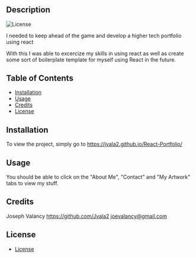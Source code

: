 # <React-Portfolio>

## Description

![License](https://img.shields.io/badge/Liscense-MIT-blue.svg "License Badge")

I needed to keep ahead of the game and develop a higher tech portfolio using react

With this I was able to excercize my skills in using react as well as create some sort of boilerplate template for myself using React in the future.






## Table of Contents

- [Installation](#installation)
- [Usage](#usage)
- [Credits](#credits)
- [License](#license)


## Installation

To view the project, simply go to https://jvala2.github.io/React-Portfolio/










## Usage

You should be able to click on the "About Me", "Contact" and "My Artwork" tabs to view my stuff.


    







## Credits

Joseph Valancy https://github.com/Jvala2 joevalancy@gmail.com














## License

- [License](https://opensource.org/liscenses/MIT)
